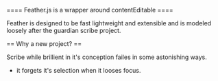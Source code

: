 ==== Feather.js is a wrapper around contentEditable ====

Feather is designed to be fast lightweight and extensible and is modeled loosely after the guardian scribe project.

== Why a new project? ==

Scribe while brillient in it's conception failes in some astonishing ways.

- it forgets it's selection when it looses focus.
